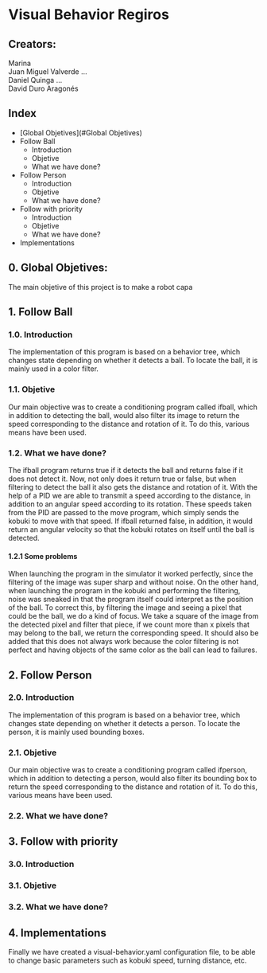 # Visual Behavior Regiros

## Creators:
Marina <surname> <br />
Juan Miguel Valverde ... <br />
Daniel Quinga ... <br />
David Duro Aragonés <br />

## Index
   - [Global Objetives](#Global Objetives)
   - Follow Ball <br />
     - Introduction <br />
     - Objetive <br />
     - What we have done? <br />
   - Follow Person <br />
     - Introduction <br />
     - Objetive <br />
     - What we have done? <br />
   - Follow with priority <br />
     - Introduction <br />
     - Objetive <br />
     - What we have done? <br />
   - Implementations <br />
   
## 0. Global Objetives: 
The main objetive of this project is to make a robot capa
   
## 1. Follow Ball

### 1.0. Introduction
   The implementation of this program is based on a behavior tree, which changes state depending on whether it detects a ball. To locate the ball, it is mainly used      in a color filter.
   
### 1.1. Objetive
   Our main objective was to create a conditioning program called ifball, which in addition to detecting the ball, would also filter its image to return the speed corresponding to the distance and rotation of it. To do this, various means have been used.
   
### 1.2. What we have done?
   The ifball program returns true if it detects the ball and returns false if it does not detect it. Now, not only does it return true or false, but when filtering to detect the ball it also gets the distance and rotation of it. With the help of a PID we are able to transmit a speed according to the distance, in addition to an angular speed according to its rotation. These speeds taken from the PID are passed to the move program, which simply sends the kobuki to move with that speed. If ifball returned false, in addition, it would return an angular velocity so that the kobuki rotates on itself until the ball is detected.
   
#### 1.2.1 Some problems
   When launching the program in the simulator it worked perfectly, since the filtering of the image was super sharp and without noise. On the other hand, when launching the program in the kobuki and performing the filtering, noise was sneaked in that the program itself could interpret as the position of the ball. To correct this, by filtering the image and seeing a pixel that could be the ball, we do a kind of focus. We take a square of the image from the detected pixel and filter that piece, if we count more than x pixels that may belong to the ball, we return the corresponding speed. It should also be added that this does not always work because the color filtering is not perfect and having objects of the same color as the ball can lead to failures.
   
## 2. Follow Person
   
### 2.0. Introduction
   The implementation of this program is based on a behavior tree, which changes state depending on whether it detects a person. To locate the person, it is mainly used bounding boxes.

### 2.1. Objetive
   Our main objective was to create a conditioning program called ifperson, which in addition to detecting a person, would also filter its bounding box to return the speed corresponding to the distance and rotation of it. To do this, various means have been used.
   
### 2.2. What we have done?
   
   
## 3. Follow with priority
   
### 3.0. Introduction

### 3.1. Objetive

### 3.2. What we have done?
   
   
## 4. Implementations
   Finally we have created a visual-behavior.yaml configuration file, to be able to change basic parameters such as kobuki speed, turning distance, etc.
